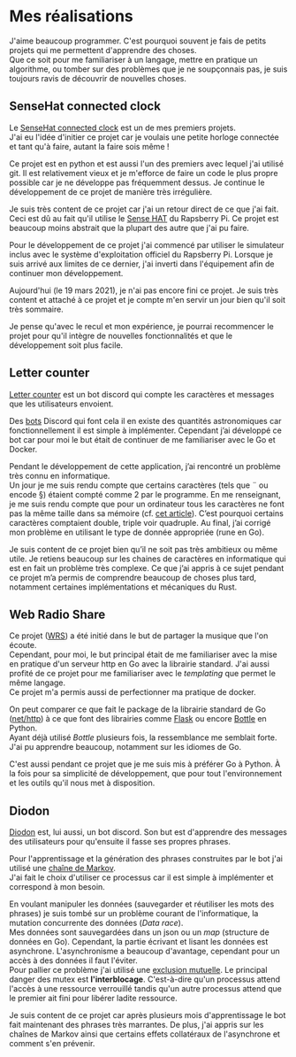 # Mes réalisations

J'aime beaucoup programmer. C'est pourquoi souvent je fais de petits projets qui me permettent d'apprendre des choses.  
Que ce soit pour me familiariser à un langage, mettre en pratique un algorithme, ou tomber sur des problèmes que je ne soupçonnais pas, je
suis toujours ravis de découvrir de nouvelles choses.

## SenseHat connected clock

Le [SenseHat connected clock](https://github.com/Keftcha/SenseHat-connected-clock/) est un de mes premiers projets.  
J'ai eu l'idée d'initier ce projet car je voulais une petite horloge connectée et tant qu'à faire, autant la faire sois même !

Ce projet est en python et est aussi l'un des premiers avec lequel j'ai utilisé git. Il est relativement vieux et je m'efforce de faire
un code le plus propre possible car je ne développe pas fréquemment dessus. Je continue le développement de ce projet de manière très
irrégulière.

Je suis très content de ce projet car j'ai un retour direct de ce que j'ai fait. Ceci est dû au fait qu'il utilise le
[Sense HAT](https://www.raspberrypi.org/products/sense-hat/) du Rapsberry Pi. Ce projet est beaucoup moins abstrait que la plupart des
autre que j'ai pu faire.

Pour le développement de ce projet j'ai commencé par utiliser le simulateur inclus avec le système d'exploitation officiel du Rapsberry Pi.
Lorsque je suis arrivé aux limites de ce dernier, j'ai inverti dans l'équipement afin de continuer mon développement.

Aujourd'hui (le 19 mars 2021), je n'ai pas encore fini ce projet. Je suis très content et attaché à ce projet et je compte m'en servir un
jour bien qu'il soit très sommaire.

Je pense qu'avec le recul et mon expérience, je pourrai recommencer le projet pour qu'il intègre de nouvelles fonctionnalités et que le
développement soit plus facile.

## Letter counter

[Letter counter](https://github.com/albandewilde/letter_counter "Dépôt github") est un bot discord qui compte les caractères et messages que les
utilisateurs envoient.

Des [bots](https://fr.wikipedia.org/wiki/Bot_informatique "Bot Informatique - Wikipedia")
Discord qui font cela il en existe des quantités astronomiques car
fonctionnellement il est simple à implémenter.
Cependant j’ai développé ce bot car pour moi le but était de continuer de me
familiariser avec le Go et Docker.

Pendant le développement de cette application, j’ai rencontré un problème très
connu en informatique.  
Un jour je me suis rendu compte que certains caractères (tels que ¨ ou encode
§) étaient compté comme 2 par le programme. En me renseignant, je me suis rendu
compte que pour un ordinateur tous les caractères ne font pas la même taille
dans sa mémoire (cf. [cet article](https://www.joelonsoftware.com/2003/10/08/the-absolute-minimum-every-software-developer-absolutely-positively-must-know-about-unicode-and-character-sets-no-excuses/ "site web de Joel Spolsky")).
C’est pourquoi certains caractères comptaient double, triple voir quadruple.
Au final, j’ai corrigé mon problème en utilisant le type de donnée appropriée
(rune en Go).

Je suis content de ce projet bien qu’il ne soit pas très ambitieux ou même
utile. Je retiens beaucoup sur les chaines de caractères en informatique qui
est en fait un problème très complexe. Ce que j’ai appris à ce sujet pendant ce
projet m’a permis de comprendre beaucoup de choses plus tard, notamment
certaines implémentations et mécaniques du Rust.

## Web Radio Share

Ce projet ([WRS](https://github.com/Keftcha/web_radio_share "Dépôt github")) a été
initié dans le but de partager la musique que l'on écoute.  
Cependant, pour moi, le but principal était de me familiariser avec la mise en pratique d'un serveur http
en Go avec la librairie standard. J'ai aussi profité de ce projet pour me familiariser avec le *templating*
que permet le même langage.  
Ce projet m'a permis aussi de perfectionner ma pratique de docker.

On peut comparer ce que fait le package de la librairie standard de Go
([net/http](https://golang.org/pkg/net/http/ "Package http")) à ce que font des librairies comme
[Flask](https://flask.palletsprojects.com/en/1.1.x/) ou encore [Bottle](https://bottlepy.org/docs/dev/) en Python.  
Ayant déjà utilisé *Bottle* plusieurs fois, la ressemblance me semblait forte. J'ai pu apprendre beaucoup,
notamment sur les idiomes de Go.

C'est aussi pendant ce projet que je me suis mis à préférer Go à Python. À la fois pour sa simplicité de développement,
que pour tout l'environnement et les outils qu'il nous met à disposition.

## Diodon

[Diodon](https://github.com/Keftcha/diodon "Dépôt github") est, lui aussi, un
bot discord. Son but est d'apprendre des messages des utilisateurs pour
qu'ensuite il fasse ses propres phrases.

Pour l'apprentissage et la génération des phrases construites par le bot j'ai
utilisé une [chaîne de Markov](https://fr.wikipedia.org/wiki/Chaîne_de_Markov "Chaîne de Markov - Wikipedia").  
J'ai fait le choix d'utiliser ce processus car il est simple à implémenter et
correspond à mon besoin.

En voulant manipuler les données (sauvegarder et réutiliser les mots des
phrases) je suis tombé sur un problème courant de l'informatique, la mutation
concurrente des données (*Data race*).  
Mes données sont sauvegardées dans un json ou un *map* (structure de données en
Go). Cependant, la partie écrivant et lisant les données est asynchrone.
L'asynchronisme a beaucoup d'avantage, cependant pour un accès à des données
il faut l'éviter.  
Pour pallier ce problème j'ai utilisé une [exclusion mutuelle](https://fr.wikipedia.org/wiki/Exclusion_mutuelle "Mutex - Wikipedia").
Le principal danger des mutex est **l'interblocage**. C'est-à-dire qu'un
processus attend l'accès à une ressource verrouillé tandis qu'un autre processus attend
que le premier ait fini pour libérer ladite ressource.

Je suis content de ce projet car après plusieurs mois d'apprentissage le bot
fait maintenant des phrases très marrantes. De plus, j'ai appris sur les chaînes
de Markov ainsi que certains effets collatéraux de l'asynchrone et comment s'en
prévenir.
